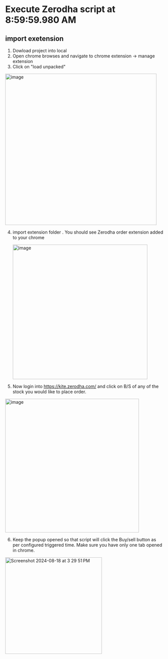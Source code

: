 # Execute Zerodha script at 8:59:59.980 AM 

## import exetension

1. Dowload project into local
2. Open chrome browses and navigate to chrome extension -> manage extension
3. Click on "load unpacked"

<img width="481" alt="image" src="https://github.com/user-attachments/assets/677c6801-e100-424d-a5f9-bcd9024da0d7">




4. import extension folder . You should see Zerodha order extension added to your chrome
   
   <img width="428" alt="image" src="https://github.com/user-attachments/assets/f6b5effb-9c1c-4bbe-81fb-efd7fe34c2ec">
   

5. Now login into https://kite.zerodha.com/  and click on B/S of any of the stock you would like to place order.
  <img width="425" alt="image" src="https://github.com/user-attachments/assets/f26f4704-404e-41e6-b1cc-0520be6980fb">


6.   Keep the popup opened so that script will click the Buy/sell button as per configured triggered time. Make sure you have only one tab opened in chrome.
   

   <img width="307" alt="Screenshot 2024-08-18 at 3 29 51 PM" src="https://github.com/user-attachments/assets/494e0da4-72b3-4744-a5f1-129779609ad0">
